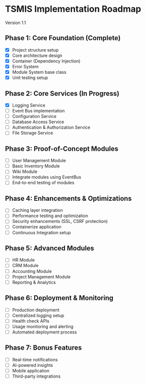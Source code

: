 # TSMIS Implementation Roadmap 
Version 1.1

## Phase 1: Core Foundation (Complete)
- [x] Project structure setup
- [x] Core architecture design
- [x] Container (Dependency Injection) 
- [x] Error System
- [x] Module System base class
- [x] Unit testing setup

## Phase 2: Core Services (In Progress)
- [x] Logging Service
- [ ] Event Bus implementation
- [ ] Configuration Service  
- [ ] Database Access Service
- [ ] Authentication & Authorization Service
- [ ] File Storage Service

## Phase 3: Proof-of-Concept Modules
- [ ] User Management Module
- [ ] Basic Inventory Module 
- [ ] Wiki Module
- [ ] Integrate modules using EventBus
- [ ] End-to-end testing of modules

## Phase 4: Enhancements & Optimizations
- [ ] Caching layer integration
- [ ] Performance testing and optimization
- [ ] Security enhancements (SSL, CSRF protection) 
- [ ] Containerize application
- [ ] Continuous Integration setup

## Phase 5: Advanced Modules
- [ ] HR Module
- [ ] CRM Module
- [ ] Accounting Module
- [ ] Project Management Module
- [ ] Reporting & Analytics

## Phase 6: Deployment & Monitoring
- [ ] Production deployment 
- [ ] Centralized logging setup
- [ ] Health check APIs
- [ ] Usage monitoring and alerting
- [ ] Automated deployment process

## Phase 7: Bonus Features
- [ ] Real-time notifications
- [ ] AI-powered insights
- [ ] Mobile application
- [ ] Third-party integrations